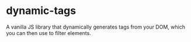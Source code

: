 # dynamic-tags
A vanilla JS library that dynamically generates tags from your DOM, which you can then use to filter elements.

